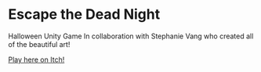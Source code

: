 # Escape the Dead Night
Halloween Unity Game
In collaboration with Stephanie Vang who created all of the beautiful art!

[Play here on Itch!](https://athousandpuzzlepieces.itch.io/escape-the-dead-night)
